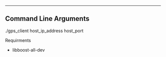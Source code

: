 
----------------------
Command Line Arguments
----------------------

./gps_client host_ip_address host_port

Requirments
- libboost-all-dev
